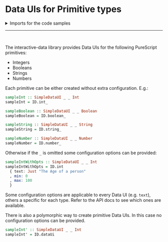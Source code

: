 # Data UIs for Primitive types

<!-- START hide -->

<!-- END hide -->
<!-- START imports -->
<details><summary>Imports for the code samples</summary>


```hs
import Data.Maybe (Maybe(..))
import InteractiveData (SimpleDataUI)
import InteractiveData as ID
```

</details><hr><br>
<!-- END imports -->

The interactive-data library provides Data UIs for the following PureScript primitives:

- Integers
- Booleans
- Strings
- Numbers

Each primitive can be either created without extra configuration. E.g.:



```hs
sampleInt :: SimpleDataUI _ _ Int
sampleInt = ID.int_

sampleBoolean :: SimpleDataUI _ _ Boolean
sampleBoolean = ID.boolean_

sampleString :: SimpleDataUI _ _ String
sampleString = ID.string_

sampleNumber :: SimpleDataUI _ _ Number
sampleNumber = ID.number_
```


Otherwise if the `_` is omitted some configuration options can be provided:



```hs
sampleIntWithOpts :: SimpleDataUI _ _ Int
sampleIntWithOpts = ID.int
  { text: Just "The Age of a person"
  , min: 0
  , max: 100
  }
```

Some configuration options are applicable to every Data UI (e.g. `text`),
others a specific for each type. Refer to the API docs to see which ones are
available.

There is also a polymorphic way to create primitive Data UIs. In this case no configuration options can be provided.


```hs
sampleInt' :: SimpleDataUI _ _ Int
sampleInt' = ID.dataUi
```
